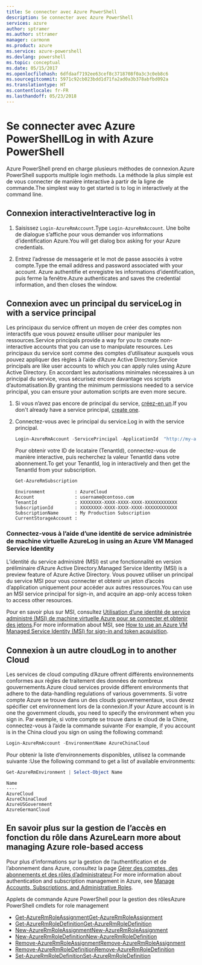 ```yaml
---
title: Se connecter avec Azure PowerShell
description: Se connecter avec Azure PowerShell
services: azure
author: sptramer
ms.author: sttramer
manager: carmonm
ms.product: azure
ms.service: azure-powershell
ms.devlang: powershell
ms.topic: conceptual
ms.date: 05/15/2017
ms.openlocfilehash: 6dfdaaf7192ee63cef8c3718708f0a3c3c0eb8c6
ms.sourcegitcommit: 5971c92cb023bdd1d71fa2ad0a3b378abfbd092a
ms.translationtype: HT
ms.contentlocale: fr-FR
ms.lasthandoff: 05/23/2018
---
```

# <a name="log-in-with-azure-powershell"></a><span data-ttu-id="3ee3f-103">Se connecter avec Azure PowerShell</span><span class="sxs-lookup"><span data-stu-id="3ee3f-103">Log in with Azure PowerShell</span></span>

<span data-ttu-id="3ee3f-104">Azure PowerShell prend en charge plusieurs méthodes de connexion.</span><span class="sxs-lookup"><span data-stu-id="3ee3f-104">Azure PowerShell supports multiple login methods.</span></span> <span data-ttu-id="3ee3f-105">La méthode la plus simple est de vous connecter de manière interactive à partir de la ligne de commande.</span><span class="sxs-lookup"><span data-stu-id="3ee3f-105">The simplest way to get started is to log in interactively at the command line.</span></span>

## <a name="interactive-log-in"></a><span data-ttu-id="3ee3f-106">Connexion interactive</span><span class="sxs-lookup"><span data-stu-id="3ee3f-106">Interactive log in</span></span>

1. <span data-ttu-id="3ee3f-107">Saisissez `Login-AzureRmAccount`.</span><span class="sxs-lookup"><span data-stu-id="3ee3f-107">Type `Login-AzureRmAccount`.</span></span> <span data-ttu-id="3ee3f-108">Une boîte de dialogue s’affiche pour vous demander vos informations d’identification Azure.</span><span class="sxs-lookup"><span data-stu-id="3ee3f-108">You will get dialog box asking for your Azure credentials.</span></span>

2. <span data-ttu-id="3ee3f-109">Entrez l’adresse de messagerie et le mot de passe associés à votre compte.</span><span class="sxs-lookup"><span data-stu-id="3ee3f-109">Type the email address and password associated with your account.</span></span> <span data-ttu-id="3ee3f-110">Azure authentifie et enregistre les informations d’identification, puis ferme la fenêtre.</span><span class="sxs-lookup"><span data-stu-id="3ee3f-110">Azure authenticates and saves the credential information, and then closes the window.</span></span>

## <a name="log-in-with-a-service-principal"></a><span data-ttu-id="3ee3f-111">Connexion avec un principal du service</span><span class="sxs-lookup"><span data-stu-id="3ee3f-111">Log in with a service principal</span></span>

<span data-ttu-id="3ee3f-112">Les principaux du service offrent un moyen de créer des comptes non interactifs que vous pouvez ensuite utiliser pour manipuler les ressources.</span><span class="sxs-lookup"><span data-stu-id="3ee3f-112">Service principals provide a way for you to create non-interactive accounts that you can use to manipulate resources.</span></span> <span data-ttu-id="3ee3f-113">Les principaux du service sont comme des comptes d’utilisateur auxquels vous pouvez appliquer des règles à l’aide d’Azure Active Directory.</span><span class="sxs-lookup"><span data-stu-id="3ee3f-113">Service principals are like user accounts to which you can apply rules using Azure Active Directory.</span></span> <span data-ttu-id="3ee3f-114">En accordant les autorisations minimales nécessaires à un principal du service, vous sécurisez encore davantage vos scripts d’automatisation.</span><span class="sxs-lookup"><span data-stu-id="3ee3f-114">By granting the minimum permissions needed to a service principal, you can ensure your automation scripts are even more secure.</span></span>

1. <span data-ttu-id="3ee3f-115">Si vous n’avez pas encore de principal du service, [créez-en un](create-azure-service-principal-azureps.md).</span><span class="sxs-lookup"><span data-stu-id="3ee3f-115">If you don't already have a service principal, [create one](create-azure-service-principal-azureps.md).</span></span>

2. <span data-ttu-id="3ee3f-116">Connectez-vous avec le principal du service.</span><span class="sxs-lookup"><span data-stu-id="3ee3f-116">Log in with the service principal.</span></span>

    ```powershell
    Login-AzureRmAccount -ServicePrincipal -ApplicationId  "http://my-app" -Credential $pscredential -TenantId $tenantid
    ```

    <span data-ttu-id="3ee3f-117">Pour obtenir votre ID de locataire (TenantId), connectez-vous de manière interactive, puis recherchez la valeur TenantId dans votre abonnement.</span><span class="sxs-lookup"><span data-stu-id="3ee3f-117">To get your TenantId, log in interactively and then get the TenantId from your subscription.</span></span>

    ```powershell
    Get-AzureRmSubscription
    ```

    ```
    Environment           : AzureCloud
    Account               : username@contoso.com
    TenantId              : XXXXXXXX-XXXX-XXXX-XXXX-XXXXXXXXXXXX
    SubscriptionId        : XXXXXXXX-XXXX-XXXX-XXXX-XXXXXXXXXXXX
    SubscriptionName      : My Production Subscription
    CurrentStorageAccount :
    ```

### <a name="log-in-using-an-azure-vm-managed-service-identity"></a><span data-ttu-id="3ee3f-118">Connectez-vous à l’aide d’une identité de service administrée de machine virtuelle Azure</span><span class="sxs-lookup"><span data-stu-id="3ee3f-118">Log in using an Azure VM Managed Service Identity</span></span>

<span data-ttu-id="3ee3f-119">L’identité du service administré (MSI) est une fonctionnalité en version préliminaire d’Azure Active Directory.</span><span class="sxs-lookup"><span data-stu-id="3ee3f-119">Managed Service Identity (MSI) is a preview feature of Azure Active Directory.</span></span> <span data-ttu-id="3ee3f-120">Vous pouvez utiliser un principal du service MSI pour vous connecter et obtenir un jeton d’accès d’application uniquement pour accéder aux autres ressources.</span><span class="sxs-lookup"><span data-stu-id="3ee3f-120">You can use an MSI service principal for sign-in, and acquire an app-only access token to access other resources.</span></span>

<span data-ttu-id="3ee3f-121">Pour en savoir plus sur MSI, consultez [Utilisation d’une identité de service administré (MSI) de machine virtuelle Azure pour se connecter et obtenir des jetons](/azure/active-directory/msi-how-to-get-access-token-using-msi).</span><span class="sxs-lookup"><span data-stu-id="3ee3f-121">For more information about MSI, see [How to use an Azure VM Managed Service Identity (MSI) for sign-in and token acquisition](/azure/active-directory/msi-how-to-get-access-token-using-msi).</span></span>

## <a name="log-in-to-another-cloud"></a><span data-ttu-id="3ee3f-122">Connexion à un autre cloud</span><span class="sxs-lookup"><span data-stu-id="3ee3f-122">Log in to another Cloud</span></span>

<span data-ttu-id="3ee3f-123">Les services de cloud computing d’Azure offrent différents environnements conformes aux règles de traitement des données de nombreux gouvernements.</span><span class="sxs-lookup"><span data-stu-id="3ee3f-123">Azure cloud services provide different environments that adhere to the data-handling regulations of various governments.</span></span> <span data-ttu-id="3ee3f-124">Si votre compte Azure se trouve dans un des clouds gouvernementaux, vous devez spécifier cet environnement lors de la connexion.</span><span class="sxs-lookup"><span data-stu-id="3ee3f-124">If your Azure account is in one the government clouds, you need to specify the environment when you sign in.</span></span> <span data-ttu-id="3ee3f-125">Par exemple, si votre compte se trouve dans le cloud de la Chine, connectez-vous à l’aide la commande suivante :</span><span class="sxs-lookup"><span data-stu-id="3ee3f-125">For example, if you account is in the China cloud you sign on using the following command:</span></span>

```powershell
Login-AzureRmAccount -EnvironmentName AzureChinaCloud
```

<span data-ttu-id="3ee3f-126">Pour obtenir la liste d’environnements disponibles, utilisez la commande suivante :</span><span class="sxs-lookup"><span data-stu-id="3ee3f-126">Use the following command to get a list of available environments:</span></span>

```powershell
Get-AzureRmEnvironment | Select-Object Name
```

```
Name
----
AzureCloud
AzureChinaCloud
AzureUSGovernment
AzureGermanCloud
```

## <a name="learn-more-about-managing-azure-role-based-access"></a><span data-ttu-id="3ee3f-127">En savoir plus sur la gestion de l’accès en fonction du rôle dans Azure</span><span class="sxs-lookup"><span data-stu-id="3ee3f-127">Learn more about managing Azure role-based access</span></span>

<span data-ttu-id="3ee3f-128">Pour plus d’informations sur la gestion de l’authentification et de l’abonnement dans Azure, consultez la page [Gérer des comptes, des abonnements et des rôles d’administrateur](/azure/active-directory/role-based-access-control-configure).</span><span class="sxs-lookup"><span data-stu-id="3ee3f-128">For more information about authentication and subscription management in Azure, see [Manage Accounts, Subscriptions, and Administrative Roles](/azure/active-directory/role-based-access-control-configure).</span></span>

<span data-ttu-id="3ee3f-129">Applets de commande Azure PowerShell pour la gestion des rôles</span><span class="sxs-lookup"><span data-stu-id="3ee3f-129">Azure PowerShell cmdlets for role management</span></span>

* [<span data-ttu-id="3ee3f-130">Get-AzureRmRoleAssignment</span><span class="sxs-lookup"><span data-stu-id="3ee3f-130">Get-AzureRmRoleAssignment</span></span>](/powershell/module/AzureRM.Resources/Get-AzureRmRoleAssignment)
* [<span data-ttu-id="3ee3f-131">Get-AzureRmRoleDefinition</span><span class="sxs-lookup"><span data-stu-id="3ee3f-131">Get-AzureRmRoleDefinition</span></span>](/powershell/module/AzureRM.Resources/Get-AzureRmRoleDefinition)
* [<span data-ttu-id="3ee3f-132">New-AzureRmRoleAssignment</span><span class="sxs-lookup"><span data-stu-id="3ee3f-132">New-AzureRmRoleAssignment</span></span>](/powershell/module/AzureRM.Resources/New-AzureRmRoleAssignment)
* [<span data-ttu-id="3ee3f-133">New-AzureRmRoleDefinition</span><span class="sxs-lookup"><span data-stu-id="3ee3f-133">New-AzureRmRoleDefinition</span></span>](/powershell/module/AzureRM.Resources/New-AzureRmRoleDefinition)
* [<span data-ttu-id="3ee3f-134">Remove-AzureRmRoleAssignment</span><span class="sxs-lookup"><span data-stu-id="3ee3f-134">Remove-AzureRmRoleAssignment</span></span>](/powershell/module/AzureRM.Resources/Remove-AzureRmRoleAssignment)
* [<span data-ttu-id="3ee3f-135">Remove-AzureRmRoleDefinition</span><span class="sxs-lookup"><span data-stu-id="3ee3f-135">Remove-AzureRmRoleDefinition</span></span>](/powershell/module/AzureRM.Resources/Remove-AzureRmRoleDefinition)
* [<span data-ttu-id="3ee3f-136">Set-AzureRmRoleDefinition</span><span class="sxs-lookup"><span data-stu-id="3ee3f-136">Set-AzureRmRoleDefinition</span></span>](/powershell/moduel/AzureRM.Resources/Set-AzureRmRoleDefinition)

